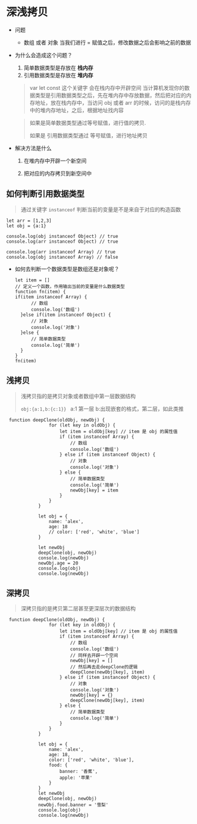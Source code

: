 # 深浅拷贝

-   问题

    -   数组 或者 对象 当我们进行 = 赋值之后，修改数据之后会影响之前的数据

-   为什么会造成这个问题？
    1. 简单数据类型是存放在 **栈内存**
    2. 引用数据类型是存放在 **堆内存**
    
    > var let const 这个关键字 会在栈内存中开辟空间
    > 当计算机发现你的数据类型是引用数据类型之后，先在堆内存中存放数据，然后把对应的内存地址，放在栈内存中，当访问 obj 或者 arr 的时候，访问的是栈内存中的堆内存地址，之后，根据地址找内容
    
    > 如果是简单数据类型通过等号赋值，进行值的拷贝.
    >
    > 如果是 引用数据类型通过 等号赋值，进行地址拷贝
    
    
    
- 解决方法是什么

  	1. 在堆内存中开辟一个新空间

  2. 把对应的内存拷贝到新空间中







## 如何判断引用数据类型

> 通过关键字 `instanceof` 判断当前的变量是不是来自于对应的构造函数

```
let arr = [1,2,3]
let obj = {a:1}

console.log(obj instanceof Object) // true
console.log(arr instanceof Object) // true

console.log(arr instanceof Array) // true
console.log(obj instanceof Array) // false
```



- 如何去判断一个数据类型是数组还是对象呢？

  ```
  let item = []
  // 定义一个函数，作用输出当前的变量是什么数据类型
  function fn(item) {
  if(item instanceof Array) {
  		// 数组
  		console.log('数组')
  	}else if(item instanceof Object) {
  		// 对象
  		console.log('对象')
  	}else {
  		// 简单数据类型
  		console.log('简单')
  	}
  }
  fn(item)
  ```

  



## 浅拷贝

> 浅拷贝指的是拷贝对象或者数组中第一层数据结构
>
> `obj:{a:1,b:{c:1}} `   a:1 第一层 b:出现嵌套的格式，第二层，如此类推

```
 function deepClone(oldObj, newObj) {
                for (let key in oldObj) {
                    let item = oldObj[key] // item 是 obj 的属性值
                    if (item instanceof Array) {
                        // 数组
                        console.log('数组')
                    } else if (item instanceof Object) {
                        // 对象
                        console.log('对象')
                    } else {
                        // 简单数据类型
                        console.log('简单')
                        newObj[key] = item
                    }
                }
            }

            let obj = {
                name: 'alex',
                age: 18
                // color: ['red', 'white', 'blue']
            }

            let newObj
            deepClone(obj, newObj)
            console.log(newObj)
            newObj.age = 20
            console.log(obj)
            console.log(newObj)
```

## 深拷贝

> 深拷贝指的是拷贝第二层甚至更深层次的数据结构

```
 function deepClone(oldObj, newObj) {
                for (let key in oldObj) {
                    let item = oldObj[key] // item 是 obj 的属性值
                    if (item instanceof Array) {
                        // 数组
                        console.log('数组')
                        // 同样去开辟一个空间
                        newObj[key] = []
                        // 然后再去走deepClone的逻辑
                        deepClone(newObj[key], item)
                    } else if (item instanceof Object) {
                        // 对象
                        console.log('对象')
                        newObj[key] = {}
                        deepClone(newObj[key], item)
                    } else {
                        // 简单数据类型
                        console.log('简单')
                    }
                }
            }

            let obj = {
                name: 'alex',
                age: 18,
                color: ['red', 'white', 'blue'],
                food: {
                    banner: '香蕉',
                    apple: '苹果'
                }
            }
            let newObj
            deepClone(obj, newObj)
            newObj.food.banner = '雪梨'
            console.log(obj)
            console.log(newObj)
```

